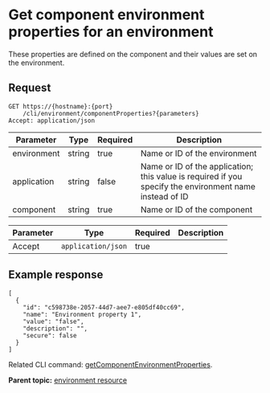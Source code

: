 # Get component environment properties for an environment

These properties are defined on the component and their values are set on the environment.

## Request

```
GET https://{hostname}:{port}
    /cli/environment/componentProperties?{parameters}
Accept: application/json

```

|Parameter|Type|Required|Description|
|---------|----|--------|-----------|
|environment|string|true|Name or ID of the environment|
|application|string|false|Name or ID of the application; this value is required if you specify the environment name instead of ID|
|component|string|true|Name or ID of the component|

|Parameter|Type|Required|Description|
|---------|----|--------|-----------|
|Accept|`application/json`|true| |

## Example response

```
[
  {
    "id": "c598738e-2057-44d7-aee7-e805df40cc69",
    "name": "Environment property 1",
    "value": "false",
    "description": "",
    "secure": false
  }
]
```

Related CLI command: [getComponentEnvironmentProperties](udclient_getcomponentenvironmentproperties.md).

**Parent topic:** [environment resource](../../com.ibm.udeploy.api.doc/topics/rest_cli_environment.md)

